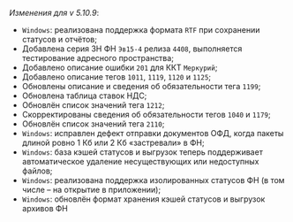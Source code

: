 _Изменения для v 5.10.9_:
- `Windows`: реализована поддержка формата `RTF` при сохранении статусов и отчётов;
- Добавлена серия ЗН ФН `Эв15-4` релиза `4408`, выполняется тестирование адресного пространства;
- Добавлено описание ошибки `201` для ККТ `Меркурий`;
- Добавлено описание тегов `1011`, `1119`, `1120` и `1125`;
- Обновлены описание и сведения об обязательности тега `1199`;
- Обновлена таблица ставок НДС;
- Обновлён список значений тега `1212`;
- Скорректированы сведения об обязательности тегов `1040` и `1179`;
- Обновлён список значений тега `2110`;
- `Windows`: исправлен дефект отправки документов ОФД, когда пакеты длиной ровно 1 Кб или 2 Кб «застревали» в ФН;
- `Windows`: база кэшей статусов и выгрузок теперь поддерживает автоматическое удаление несуществующих или недоступных файлов;
- `Windows`: реализована поддержка изолированных статусов ФН (в том числе – на открытие в приложении);
- `Windows`: обновлён формат хранения кэшей статусов и выгрузок архивов ФН
